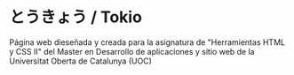 # とうきょう / Tokio
Página web dieseñada y creada para la asignatura de "Herramientas HTML y CSS II" del Master en Desarrollo de aplicaciones y sitio web de la Universitat Oberta de Catalunya (UOC)
